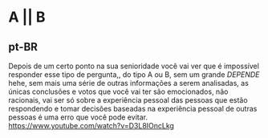 # A || B

## pt-BR

Depois de um certo ponto na sua senioridade você vai ver que é impossível responder esse tipo de pergunta,, do tipo A ou B, sem um grande *DEPENDE* hehe, sem mais uma série de outras informações a serem analisadas, as únicas conclusões e votos que você vai ter são emocionados, não racionais, vai ser só sobre a experiência pessoal das pessoas que estão respondendo e tomar decisões baseadas na experiência pessoal de outras pessoas é uma erro que você pode evitar.
https://www.youtube.com/watch?v=D3L8IOncLkg
